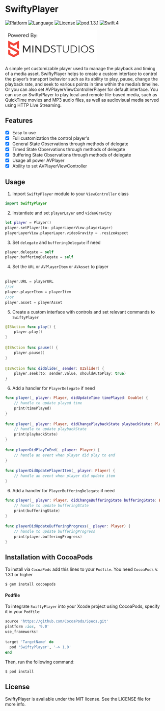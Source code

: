 # SwiftyPlayer

[![Platform](http://img.shields.io/badge/platform-ios-blue.svg?style=flat)](https://developer.apple.com/iphone)
[![Language](http://img.shields.io/badge/language-swift-brightgreen.svg?style=flat)](https://developer.apple.com/swift)
[![License](http://img.shields.io/badge/license-MIT-lightgrey.svg?style=flat)](http://mit-license.org)
[![pod 1.3.1](https://img.shields.io/badge/pod-1.3.1-blue.svg)]()
[![Swift 4](https://img.shields.io/badge/Swift-4.0.x-orange.svg)]()

[![TheMindStudios](https://github.com/TheMindStudios/WheelPicker/blob/master/logo.png?raw=true)](https://themindstudios.com/)

A simple yet customizable player used to manage the playback and timing of a media asset. SwiftyPlayer helps to create a custom interface to control the player’s transport behavior such as its ability to play, pause, change the playback rate, and seek to various points in time within the media’s timeline. Or you can also set AVPlayerViewControllerPlayer for default interface. You can use an SwiftyPlayer to play local and remote file-based media, such as QuickTime movies and MP3 audio files, as well as audiovisual media served using HTTP Live Streaming.

## Features

- [x] Easy to use
- [x] Full customization the control player's
- [x] General State Observations through methods of delegate
- [x] Timed State Observations through methods of delegate
- [x] Buffering State Observations through methods of delegate
- [x] Usage all power AVPlayer
- [x] Ability to set AVPlayerViewController

## Usage
1. Import `SwiftyPlayer` module to your `ViewController` class

```swift
import SwiftyPlayer
```
2. Instantiate and set `playerLayer` and `videoGravity`

```swift
let player = Player()
player.setPlayer(to: playerLayerView.playerLayer)
playerLayerView.playerLayer.videoGravity = .resizeAspect
```

3. Set `delegate` and `bufferingDelegate` if need

```swift
player.delegate = self
player.bufferingDelegate = self
```

4. Set the `URL` or `AVPlayerItem` or `AVAsset` to player

```swift

player.URL = playerURL
//or 
player.playerItem = playerItem
//or
player.asset = playerAsset

```

5. Create a custom interface with controls and set relevant commands to `SwiftyPlayer`

```swift
@IBAction func play() {
    player.play()
}

@IBAction func pause() {
    player.pause()
}

@IBAction func didSlide(_ sender: UISlider) {
    player.seek(to: sender.value, shouldAutoPlay: true)
}
```

6. Add a handler for `PlayerDelegate` if need

```swift
func player(_ player: Player, didUpdateTime timePlayed: Double) {
	// handle to update played time
	print(timePlayed)
}

func player(_ player: Player, didChangePlaybackState playbackState: PlaybackState) {
	// handle to update playbackState
	print(playbackState)
}

func playerDidPlayToEnd(_ player: Player) {
	// handle an event when player did play to end
}

func playerDidUpdatePlayerItem(_ player: Player) {
	// handle an event when player did update item
}
```

6. Add a handler for `PlayerBufferingDelegate` if need

```swift
func player(_ player: Player, didChangeBufferingState bufferingState: BufferingState) {
	// handle to update bufferingState
	print(bufferingState)
}

func playerDidUpdateBufferingProgress(_ player: Player) {
	// handle to update bufferingProgress
	print(player.bufferingProgress)
}
```

## Installation with CocoaPods

To install via `CocoaPods` add this lines to your `Podfile`. You need `CocoaPods` v. 1.3.1 or higher

```bash
$ gem install cocoapods
```

#### Podfile

To integrate `SwiftyPlayer` into your Xcode project using CocoaPods, specify it in your `Podfile`:

```ruby
source 'https://github.com/CocoaPods/Specs.git'
platform :ios, '9.0'
use_frameworks!

target 'TargetName' do
  pod 'SwiftyPlayer', '~> 1.0'
end
```

Then, run the following command:

```bash
$ pod install
```

## License

SwiftyPlayer is available under the MIT license. See the LICENSE file for more info.
